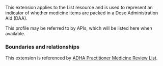 This extension applies to the List resource and is used to represent an indicator of whether medicine items are packed in a Dose Administration Aid (DAA).

This profile may be referred to by APIs, which will be listed here when available.


### Boundaries and relationships
This extension is referenced by 
[ADHA Practitioner Medicine Review List](StructureDefinition-dh-list-medication-use-pmr-1.html).